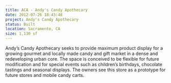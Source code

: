 ```yaml
---
title: ACA - Andy's Candy Apothecary
date: 2012-07-26 18:43:48
project: Andy's Candy Apothecary
status: Built
location: Sacramento, CA
size: 1,130 sf
---
```


Andy’s Candy Apothecary seeks to provide maximum product display for a growing gourmet and locally made candy and gift market in a dense and redeveloping urban core. The space is conceived to be flexible for future modification and for special events such as children’s birthdays, chocolate tastings and seasonal displays. The owners see this store as a prototype for future stores and mobile candy carts.